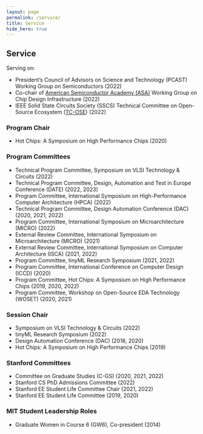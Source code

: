 ```yaml
---
layout: page
permalink: /service/
title: Service
hide_hero: true
---
```


## Service
Serving on:
- President’s Council of Advisors on Science and Technology (PCAST) Working Group on Semiconductors (2022)   
- Co-chair of [American Semiconductor Academy (ASA)](https://www.semi.org/en/workforce-development/ASA) Working Group on Chip Design Infrastructure (2022)
- IEEE Solid State Circuits Society (SSCS) Technical Committee on Open-Source Ecosystem ([TC-OSE](https://sscs-ose.github.io/)) (2022)   

### Program Chair
- Hot Chips: A Symposium on High Performance Chips (2020)

### Program Committees
- Technical Program Committee, Symposium on VLSI Technology & Circuits (2022)
- Technical Program Committee, Design, Automation and Test in Europe Conference (DATE) (2022, 2023)
- Program Committee, International Symposium on High-Performance Computer Architecture (HPCA) (2022)
- Technical Program Committee, Design Automation Conference (DAC) (2020, 2021, 2022)
- Program Committee, International Symposium on Microarchitecture (MICRO) (2022)
- External Review Committee, International Symposium on Microarchitecture (MICRO) (2021)
- External Review Committee, International Symposium on Computer Architecture (ISCA) (2021, 2022)
- Program Committee, tinyML Research Symposium (2021, 2022)
- Program Committee, International Conference on Computer Design (ICCD) (2020)
- Program Committee, Hot Chips: A Symposium on High Performance Chips (2019, 2020, 2022)
- Program Committee, Workshop on Open-Source EDA Technology (WOSET) (2020, 2021)    

### Session Chair
- Symposium on VLSI Technology & Circuits (2022)
- tinyML Research Symposium (2022)
- Design Automation Conference (DAC) (2018, 2020)
- Hot Chips: A Symposium on High Performance Chips (2019)

### Stanford Committees
- Committee on Graduate Studies (C-GS) (2020, 2021, 2022)
- Stanford CS PhD Admissions Committee (2022)
- Stanford EE Student Life Committee Chair (2021, 2022)
- Stanford EE Student Life Committee (2019, 2020)

### MIT Student Leadership Roles
- Graduate Women in Course 6 (GW6), Co-president (2014)   
